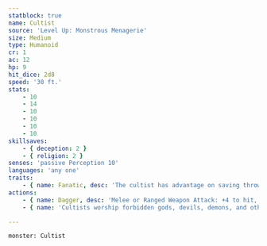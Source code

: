```yaml
---
statblock: true
name: Cultist
source: 'Level Up: Monstrous Menagerie'
size: Medium
type: Humanoid
cr: 1
ac: 12
hp: 9
hit_dice: 2d8
speed: '30 ft.'
stats:
    - 10
    - 14
    - 10
    - 10
    - 10
    - 10
skillsaves:
    - { deception: 2 }
    - { religion: 2 }
senses: 'passive Perception 10'
languages: 'any one'
traits:
    - { name: Fanatic, desc: 'The cultist has advantage on saving throws against being charmed or frightened by creatures not in their cult.' }
actions:
    - { name: Dagger, desc: 'Melee or Ranged Weapon Attack: +4 to hit, reach 5 ft. or range 20/60 ft., one target. Hit: 4 (1d4 + 2) piercing damage.' }
    - { name: 'Cultists worship forbidden gods, devils, demons, and other sinister beings', desc: 'Many cultists work to summon the object of their devotion to the world so it might grant them power and destroy their enemies.' }

---
```

```statblock
monster: Cultist
```
